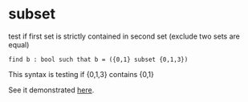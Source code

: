 # subset

test if first set is strictly contained in second set (exclude two sets are equal)

```essence
find b : bool such that b = ({0,1} subset {0,1,3})
```
This syntax is testing if {0,1,3} contains {0,1}

See it demonstrated [here](https://github.com/conjure-cp/conjure/blob/main/docs/Set_operators.ipynb).
